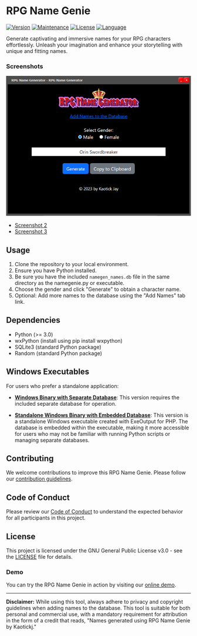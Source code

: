 # RPG Name Genie

[![Version](https://img.shields.io/badge/Version-2.0.0.21-brightgreen.svg)](https://github.com/kaotickj/RPG-Name-Genie)
[![Maintenance](https://img.shields.io/badge/Maintenance%20Level-Actively%20Maintained-blue.svg)](https://github.com/kaotickj/RPG-Name-Genie)
[![License](https://img.shields.io/badge/License-GPL--3.0-blue.svg)](https://github.com/kaotickj/RPG-Name-Genie/blob/main/LICENSE)
[![Language](https://img.shields.io/badge/Language-Python%203.11-blue.svg)](https://www.python.org/downloads/release/python-311)

Generate captivating and immersive names for your RPG characters effortlessly. Unleash your imagination and enhance your storytelling with unique and fitting names.

### Screenshots

![RPG Name Genie Screenshot](assets/img/namegenie-screen.png)
- [Screenshot 2](assets/img/namegenie-screen2.png)
- [Screenshot 3](assets/img/namegenie-screen3.png)


## Usage

1. Clone the repository to your local environment.
2. Ensure you have Python installed.
3. Be sure you have the included `namegen_names.db` file in the same directory as the namegenie.py or executable.
4. Choose the gender and click "Generate" to obtain a character name.
5. Optional: Add more names to the database using the "Add Names" tab link.

## Dependencies

- Python (>= 3.0)
- wxPython (install using pip install wxpython)
- SQLite3 (standard Python package)
- Random (standard Python package)


## Windows Executables

For users who prefer a standalone application:

- [**Windows Binary with Separate Database**](https://github.com/kaotickj/RPG-Name-Genie/tree/main/package_exe-db): This version requires the included separate database for operation.

- [**Standalone Windows Binary with Embedded Database**](https://github.com/kaotickj/RPG-Name-Genie/tree/main/standalone_exe): This version is a standalone Windows executable created with ExeOutput for PHP. The database is embedded within the executable, making it more accessible for users who may not be familiar with running Python scripts or managing separate databases.

## Contributing

We welcome contributions to improve this RPG Name Genie. Please follow our [contribution guidelines](CONTRIBUTING.md).

## Code of Conduct

Please review our [Code of Conduct](CODE_OF_CONDUCT.md) to understand the expected behavior for all participants in this project.

## License

This project is licensed under the GNU General Public License v3.0 - see the [LICENSE](LICENSE) file for details.

### Demo

You can try the RPG Name Genie in action by visiting our [online demo](https://production-kdg.ddns.net/namegen/).

---

**Disclaimer:** While using this tool, always adhere to privacy and copyright guidelines when adding names to the database. This tool is suitable for both personal and commercial use, with a mandatory requirement for attribution in the form of a credit that reads, "Names generated using RPG Name Genie by Kaotickj."
